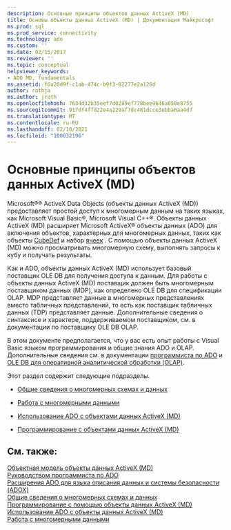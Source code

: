```yaml
---
description: Основные принципы объектов данных ActiveX (MD)
title: Основы объекты данных ActiveX (MD) | Документация Майкрософт
ms.prod: sql
ms.prod_service: connectivity
ms.technology: ado
ms.custom: ''
ms.date: 02/15/2017
ms.reviewer: ''
ms.topic: conceptual
helpviewer_keywords:
- ADO MD, fundamentals
ms.assetid: f6a20d9f-c1ab-474c-b9f3-82277e2a126d
author: rothja
ms.author: jroth
ms.openlocfilehash: 7634d32b35eef7d0289ef778bee9646a050e8755
ms.sourcegitcommit: 917df4ffd22e4a229af7dc481dcce3ebba0aa4d7
ms.translationtype: MT
ms.contentlocale: ru-RU
ms.lasthandoff: 02/10/2021
ms.locfileid: "100032196"
---
```

# <a name="ado-md-fundamentals"></a>Основные принципы объектов данных ActiveX (MD)
Microsoft®® ActiveX Data Objects (объекты данных ActiveX (MD)) предоставляет простой доступ к многомерным данным на таких языках, как Microsoft Visual Basic®, Microsoft Visual C++®. Объекты данных ActiveX (MD) расширяет Microsoft ActiveX® объекты данных (ADO) для включения объектов, характерных для многомерных данных, таких как объекты [CubeDef](../../reference/ado-md-api/cubedef-object-ado-md.md) и набор [ячеек](../../reference/ado-md-api/cellset-object-ado-md.md) . С помощью объекты данных ActiveX (MD) можно просматривать многомерную схему, выполнять запросы к кубу и получать результаты.  
  
 Как и ADO, объекты данных ActiveX (MD) использует базовый поставщик OLE DB для получения доступа к данным. Для работы с объекты данных ActiveX (MD) поставщик должен быть многомерным поставщиком данных (MDP), как определено OLE DB для спецификации OLAP. MDP представляет данные в многомерных представлениях вместо табличных представлений, то есть как поставщик табличных данных (TDP) представляет данные. Дополнительные сведения о синтаксисе и характере, поддерживаемом поставщиком, см. в документации по поставщику OLE DB OLAP.  
  
 В этом документе предполагается, что у вас есть опыт работы с Visual Basic языком программирования и общие знания ADO и OLAP. Дополнительные сведения см. в документации [программиста по ADO](../ado-programmer-s-guide.md) и [OLE DB для оперативной аналитической обработки (OLAP)](/previous-versions/windows/desktop/ms717005(v=vs.85)).  
  
 Этот раздел содержит следующие подразделы.  
  
-   [Общие сведения о многомерных схемах и данных](./overview-of-multidimensional-schemas-and-data.md)  
  
-   [Работа с многомерными данными](./working-with-multidimensional-data.md)  
  
-   [Использование ADO с объектами данных ActiveX (MD)](./using-ado-with-ado-md.md)  
  
-   [Программирование с объектами данных ActiveX (MD)](./programming-with-ado-md.md)  
  
## <a name="see-also"></a>См. также:  
 [Объектная модель объекты данных ActiveX (MD)](../../reference/ado-md-api/ado-md-object-model.md)   
 [Руководством программиста по ADO](../ado-programmer-s-guide.md)   
 [Расширения ADO для языка описания данных и системы безопасности (ADOX)](../extensions/ado-extensions-for-data-definition-language-and-security-adox.md)   
 [Общие сведения о многомерных схемах и данных](./overview-of-multidimensional-schemas-and-data.md)   
 [Программирование с помощью объекты данных ActiveX (MD)](./programming-with-ado-md.md)   
 [Использование ADO с объекты данных ActiveX (MD)](./using-ado-with-ado-md.md)   
 [Работа с многомерными данными](./working-with-multidimensional-data.md)